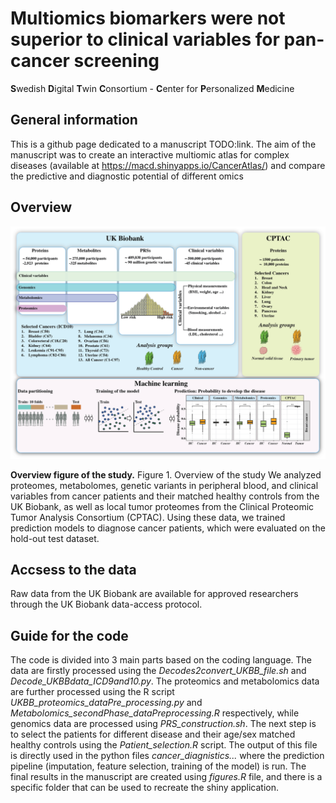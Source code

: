 # Multiomics biomarkers were not superior to clinical variables for pan-cancer screening


**S**wedish **D**igital **T**win **C**onsortium - **C**enter for **P**ersonalized **M**edicine

## General information

This is a github page dedicated to a manuscript TODO:link. The aim of the manuscript was to create an interactive multiomic atlas for complex diseases (available at https://macd.shinyapps.io/CancerAtlas/) and compare the predictive and diagnostic potential of different omics

## Overview

![](overview.png)

**Overview figure of the study.** Figure 1. Overview of the study We analyzed proteomes, metabolomes, genetic variants in peripheral blood, and clinical variables from cancer patients and their matched healthy controls from the UK Biobank, as well as local tumor proteomes from the Clinical Proteomic Tumor Analysis Consortium (CPTAC). Using these data, we trained prediction models to diagnose cancer patients, which were evaluated on the hold-out test dataset.

## Accsess to the data

Raw data from the UK Biobank are available for approved researchers through the UK Biobank data-access protocol. 

## Guide for the code

The code is divided into 3 main parts based on the coding language. The data are firstly processed using the *Decodes2convert_UKBB_file.sh* and *Decode_UKBBdata_ICD9and10.py*. The proteomics and metabolomics data are further processed using the R script *UKBB_proteomics_dataPre_processing.py* and *Metabolomics_secondPhase_dataPreprocessing.R* respectively, while genomics data are processed using *PRS_construction.sh*. The next step is to select the patients for different disease and their age/sex matched healthy controls using the *Patient_selection.R* script. The output of this file is directly used in the python files *cancer_diagnistics...* where the prediction pipeline (imputation, feature selection, training of the model) is run. The final results in the manuscript are created using *figures.R* file, and there is a specific folder that can be used to recreate the shiny application. 



